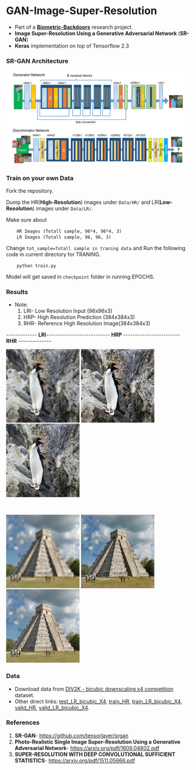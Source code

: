 # GAN-Image-Super-Resolution
* Part of a **[Biometric-Backdoors](https://github.com/Adk2001tech/Biometric-Backdoors)** research project.
* **Image Super-Resolution Using a Generative Adversarial Network** (**SR-GAN**)
* **Keras** implementation on top of Tensorflow 2.3

### SR-GAN Architecture

<img src="samples/results/model.jpeg" width="800"/>

### Train on your own Data

 Fork the repository.
 
 
 Dump the HR(**High-Resolution**) images under `Data/HR/` and LR(**Low-Resolution**) images under `Data/LR/`.
 
Make sure about 
        
        HR Images (Totall sample, 96*4, 96*4, 3)
        LR Images (Totall sample, 96, 96, 3)
        
Change `tot_sample=Totall sample in traning data` and  Run the following code in current directory for TRANING.
        
        python train.py

Model will get saved in `checkpoint` folder in running EPOCHS.


### Results
* Note:
   1. LRI- Low Resolution Input (96x96x3)
   2. HRP- High Resolution Prediction (384x384x3)
   3. RHR- Reference High Resolution Image(384x384x3)
   
   
-------------  **LRI**--------------------------- **HRP** ------------------------ **RHR** --------------

<img src="samples/results/inp_LR.png" width="200"/> <img src="samples/results/predict_HR.png" width="200"/> <img src="samples/results/ref_HR.png" width="200"/> 

<br>

<img src="samples/results/inp_LR1.png" width="200"/> <img src="samples/results/predict_HR1.png" width="200"/>  <img src="samples/results/ref_HR1.png" width="200"/> 


### Data
* Download data from [DIV2K - bicubic downscaling x4 competition](http://www.vision.ee.ethz.ch/ntire17/) dataset.
* Other direct links:  [test\_LR\_bicubic_X4](https://data.vision.ee.ethz.ch/cvl/DIV2K/validation_release/DIV2K_test_LR_bicubic_X4.zip), [train_HR](https://data.vision.ee.ethz.ch/cvl/DIV2K/DIV2K_train_HR.zip), [train\_LR\_bicubic_X4](https://data.vision.ee.ethz.ch/cvl/DIV2K/DIV2K_train_LR_bicubic_X4.zip), [valid_HR](https://data.vision.ee.ethz.ch/cvl/DIV2K/validation_release/DIV2K_valid_HR.zip), [valid\_LR\_bicubic_X4](https://data.vision.ee.ethz.ch/cvl/DIV2K/DIV2K_valid_LR_bicubic_X4.zip).


### References
1. **SR-GAN**- https://github.com/tensorlayer/srgan
2. **Photo-Realistic Single Image Super-Resolution Using a Generative Adversarial Network**- https://arxiv.org/pdf/1609.04802.pdf
3. **SUPER-RESOLUTION WITH DEEP CONVOLUTIONAL SUFFICIENT STATISTICS**- https://arxiv.org/pdf/1511.05666.pdf
